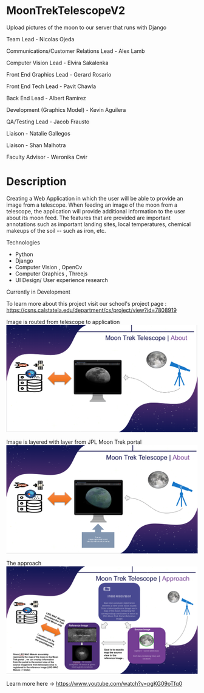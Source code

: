 # MoonTrekTelescopeV2
Upload pictures of the moon to our server that runs with Django 

Team Lead - Nicolas Ojeda 

Communications/Customer Relations Lead - Alex Lamb

Computer Vision Lead - Elvira Sakalenka

Front End Graphics Lead - Gerard Rosario

Front End Tech Lead - Pavit Chawla 

Back End Lead - Albert Ramirez 

Development (Graphics Model) - Kevin Aguilera 

QA/Testing Lead - Jacob Frausto

Liaison - Natalie Gallegos

Liaison - Shan Malhotra

Faculty Advisor - Weronika Cwir

# Description
Creating a Web Application in which the user will be able to provide an image from a telescope. When feeding an image of the moon from a telescope, the application will provide additional information to the user about its moon feed. The features that are provided are important annotations such as important landing sites, local temperatures, chemical makeups of the soil -- such as iron, etc. 

Technologies
- Python
- Django 
- Computer Vision , OpenCv
- Computer Graphics , Threejs
- UI Design/ User experience research

Currently in Development

To learn more about this project visit our school's project page :  https://csns.calstatela.edu/department/cs/project/view?id=7808919


Image is routed from telescope to application 
![Telescope Moon Trek ](https://raw.githubusercontent.com/nicocoa10/MoonTrekImageUploader/master/Screen%20Shot%202020-11-26%20at%204.00.49%20PM.png)

Image is layered with layer from JPL Moon Trek portal
![Telescope Moon Trek ](https://raw.githubusercontent.com/nicocoa10/MoonTrekImageUploader/master/Screen%20Shot%202020-11-26%20at%204.01.00%20PM.png)

The approach 
![Telescope Moon Trek ](https://raw.githubusercontent.com/nicocoa10/MoonTrekImageUploader/master/Screen%20Shot%202020-11-26%20at%204.01.10%20PM.png)

Learn more here -> https://www.youtube.com/watch?v=pgKG09oTfq0
